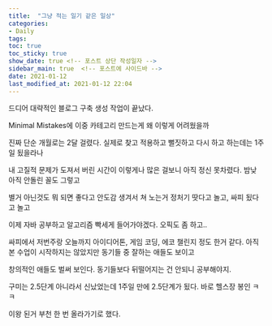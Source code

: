 ```yaml
---
title:  "그냥 적는 일기 같은 일상"
categories:
- Daily
tags:
toc: true
toc_sticky: true
show_date: true <!-- 포스트 상단 작성일자 -->
sidebar_main: true  <!-- 포스트에 사이드바 -->
date: 2021-01-12
last_modified_at: 2021-01-12 22:04
---
```


드디어 대략적인 블로그 구축 생성 작업이 끝났다.

Minimal Mistakes에 이중 카테고리 만드는게 왜 이렇게 어려웠을까

진짜 단순 개월로는 2달 걸렸다. 실제로 찾고 적용하고 뻘짓하고 다시 하고 하는데는 1주일 됬을라나

내 고질적 문제가 도져서 버린 시간이 이렇게나 많은 걸보니 아직 정신 못차렸다. 밤낮 아직 안돌린 꼴도 그렇고 

별거 아닌것도 뭐 되면 좋다고 안도감 생겨서 쳐 노는거 정처기 땃다고 놀고, 싸피 됬다고 놀고

이제 자바 공부하고 알고리즘 빡세게 들어가야겠다. 오픽도 좀 하고..

싸피에서 저번주랑 오늘까지 아이디어톤, 게임 코딩, 에코 챌린지 정도 한거 같다. 아직 본 수업이 시작하지는 않았지만 동기들 중 잘하는 애들도 보이고

창의적인 애들도 벌써 보인다. 동기들보다 뒤떨어지는 건 안되니 공부해야지.

구미는 2.5단계 아니라서 신났었는데 1주일 만에 2.5단계가 됬다. 바로 헬스장 봉인 ㅋㅋ

이왕 된거 부천 한 번 올라가기로 했다.